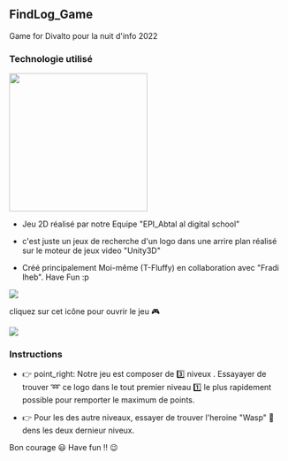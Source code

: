 ## FindLog_Game
Game for Divalto pour la nuit d'info 2022
### Technologie utilisé
<img src=https://cdn.dribbble.com/users/1284264/screenshots/15127465/media/1cd8c065d6e93960d6391e96e7634df2.gif width = 250 />
 
* Jeu 2D réalisé par notre Equipe
"EPI_Abtal al digital school"
 
* c'est juste un jeux de recherche d'un logo dans une arrire plan réalisé sur le moteur de jeux video "Unity3D"
* Créé principalement Moi-même (T-Fluffy) en collaboration avec "Fradi Iheb". Have Fun :p
<img src=https://www.icegif.com/wp-content/uploads/video-games-icegif-1.gif />
 
cliquez sur cet icône pour ouvrir le jeu :video_game:
 
<img src=https://www.divalto.com/app/themes/divalto/assets/images/logo.svg />
 
### Instructions  
 
*  :point_right: point_right: Notre jeu est composer de :three: niveux .
Essayayer de trouver :loop: ce logo dans le tout premier niveau :one: le plus rapidement possible pour remporter le maximum de points.
 
 
 
* :point_right: Pour les des autre niveaux, essayer de trouver l'heroine "Wasp" :ghost: dens les deux dernieur niveux.
 
Bon courage :smiley:
Have fun !!  :wink:
